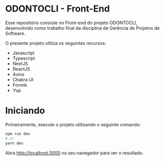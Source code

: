 # ODONTOCLI - Front-End

Esse repositório consiste no Front-end do projeto ODONTOCLI, desenvolvido como trabalho final da disciplina de Gerência de Projetos de Software.

O presente projeto utiliza os seguintes recursos:

- Javascript
- Typescript
- NextJS
- ReactJS
- Axios
- Chakra UI
- Formik
- Yup

# Iniciando

Primeiramente, execute o projeto utilizando o seguinte comando:

```bash
npm run dev
# or
yarn dev
```

Abra [http://localhost:3000](http://localhost:3000) no seu navegador para ver o resultado.
